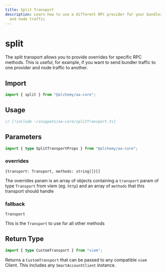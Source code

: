 ```yaml
---
title: Split Transport
description: Learn how to use a different RPC provider for your bundler traffic
  and node traffic
---
```



# split

The split transport allows you to provide overrides for specific RPC methods. This is useful, for example, if you want to send bundler traffic to one provider and node traffic to another.

## Import

```ts
import { split } from "@alchemy/aa-core";
```

## Usage

```ts [splitTransport.ts]
// [!include ~/snippets/aa-core/splitTransport.ts]
```

## Parameters

```ts
import { type SplitTransportProps } from "@alchemy/aa-core";
```

### overrides

`{transport: Transport, methods: string[]}[]`

The overrides param is an array of objects containing a `transport` param of type `Transport` from viem (eg. `http`) and an array of `methods` that this transport should handle

### fallback

`Transport`

This is the `Transport` to use for all other methods

## Return Type

```ts
import { type CustomTransport } from "viem";
```

Returns a `CustomTransport` that can be passed to any compatible `viem` Client. This includes any `SmartAccountClient` instance.
